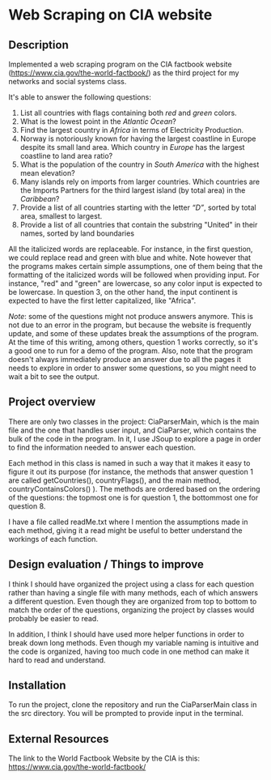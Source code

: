 # Web Scraping on CIA website

## Description

Implemented a web scraping program on the CIA factbook website (https://www.cia.gov/the-world-factbook/) as the third project for my networks and social 
systems class.

It's able to answer the following questions:

1. List all countries with flags containing both *red* and *green* colors.
2. What is the lowest point in the *Atlantic Ocean*?
3. Find the largest country in *Africa* in terms of Electricity Production.
4. Norway is notoriously known for having the largest coastline in Europe despite its small land
area. Which country in *Europe* has the largest coastline to land area ratio?
5. What is the population of the country in *South America* with the highest mean elevation?
6. Many islands rely on imports from larger countries. Which countries are the Imports Partners
for the third largest island (by total area) in the *Caribbean*?
7. Provide a list of all countries starting with the letter *“D”*, sorted by total area, smallest to largest.
8. Provide a list of all countries that contain the substring "United" in their names, sorted by land boundaries

All the italicized words are replaceable. For instance, in the first question, we could replace read and green with blue and white.
Note however that the programs makes certain simple assumptions, one of them being that the formatting of the italicized words
will be followed when providing input. For instance, "red" and "green" are lowercase, so any color input is expected to be lowercase.
In question 3, on the other hand, the input continent is expected to have the first letter capitalized, like "Africa".

*Note*: some of the questions might not produce answers anymore. This is not due to an error in the program, but because the website is frequently 
update, and some of these updates break the assumptions of the program. At the time of this writing, among others, question 1 works correctly,
so it's a good one to run for a demo of the program. Also, note that the program doesn't always immediately produce an answer due to all the pages it needs
to explore in order to answer some questions, so you might need to wait a bit to see the output.

## Project overview

There are only two classes in the project: CiaParserMain, which is the main file and the one that handles user input, and CiaParser, which contains
the bulk of the code in the program. In it, I use JSoup to explore a page in order to find the information needed to answer each question. 

Each method in this class is named in such a way that it makes it easy to figure it out its purpose (for instance, the methods that answer question 1 are called
getCountries(), countryFlags(), and the main method, countryContainsColors() ). The methods are ordered based on the ordering of the questions:
the topmost one is for question 1, the bottommost one for question 8.

I have a file called readMe.txt where I mention the assumptions made in each method, giving it a read might be useful to better understand
the workings of each function.

## Design evaluation / Things to improve

I think I should have organized the project using a class for each question rather than having a single file with many methods, each of which
answers a different question. Even though they are organized from top to bottom to match the order of the questions, organizing the project
by classes would probably be easier to read.

In addition, I think I should have used more helper functions in order to break down long methods. Even though my variable naming
is intuitive and the code is organized, having too much code in one method can make it hard to read and understand.

## Installation

To run the project, clone the repository and run the CiaParserMain class in the src directory. You will be prompted to provide input in the terminal.

## External Resources

The link to the World Factbook Website by the CIA is this: https://www.cia.gov/the-world-factbook/
